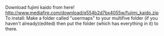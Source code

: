 Download fujimi kaido from here!
http://www.mediafire.com/download/q554b2d7bx4055w/fujimi_kaido.zip
To install:
Make a folder called "usermaps" to your multifive folder (if you haven't already)(edited)
then put the folder (which has everything in it)
to there.
